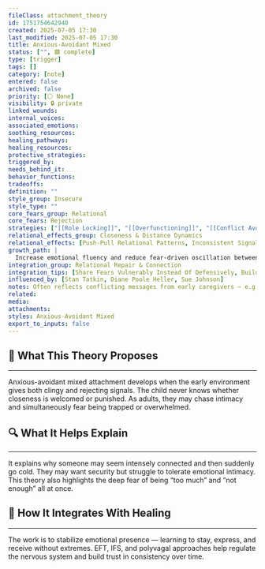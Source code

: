 ```yaml
---
fileClass: attachment_theory
id: 1751754642940
created: 2025-07-05 17:30
last_modified: 2025-07-05 17:30
title: Anxious-Avoidant Mixed
status: ["", 🟩 complete]
type: [trigger]
tags: []
category: [note]
entered: false
archived: false
priority: [⚪ None]
visibility: 🔒 private
linked_wounds: 
internal_voices: 
associated_emotions: 
soothing_resources: 
healing_pathways: 
healing_resources: 
protective_strategies: 
triggered_by: 
needs_behind_it: 
behavior_functions: 
tradeoffs: 
definition: ""
style_group: Insecure
style_type: ""
core_fears_group: Relational
core_fears: Rejection
strategies: ["[[Role Locking]]", "[[Overfunctioning]]", "[[Conflict Avoidance]]"]
relational_effects_group: Closeness & Distance Dynamics
relational_effects: [Push-Pull Relational Patterns, Inconsistent Signals In Relationships]
growth_path: |
  Increase emotional fluency and reduce fear-driven oscillation between pursuit and withdrawal.
integration_group: Relational Repair & Connection
integration_tips: [Share Fears Vulnerably Instead Of Defensively, Build Safety Through Consistent Relationships]
influenced_by: [Stan Tatkin, Diane Poole Heller, Sue Johnson]
notes: Often reflects conflicting messages from early caregivers — e.g. “come here” and “go away” — leading to alternating pursuit and retreat.
related: 
media: 
attachments: 
styles: Anxious-Avoidant Mixed
export_to_inputs: false
---
```


## 🧠 What This Theory Proposes
---
Anxious-avoidant mixed attachment develops when the early environment gives both clingy and rejecting signals. The child never knows whether closeness is welcomed or punished. As adults, they may chase intimacy and simultaneously fear being trapped or overwhelmed.

## 🔍 What It Helps Explain
---
It explains why someone may seem intensely connected and then suddenly go cold. They may want security but struggle to tolerate emotional intimacy. This theory also highlights the deep fear of being “too much” and “not enough” all at once.

## 🧩 How It Integrates With Healing
---
The work is to stabilize emotional presence — learning to stay, express, and receive without extremes. EFT, IFS, and polyvagal approaches help regulate the nervous system and build trust in consistency over time.
